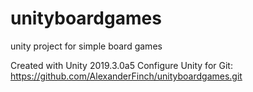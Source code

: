 # unityboardgames
unity project for simple board games

Created with Unity 2019.3.0a5
Configure Unity for Git: https://github.com/AlexanderFinch/unityboardgames.git